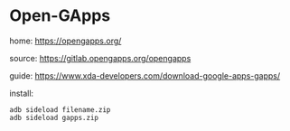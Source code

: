 # Open-GApps
home: https://opengapps.org/

source: https://gitlab.opengapps.org/opengapps

guide: https://www.xda-developers.com/download-google-apps-gapps/

install:
```
adb sideload filename.zip
adb sideload gapps.zip
```
